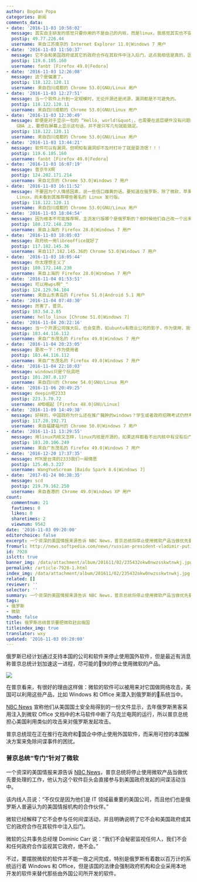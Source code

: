 ```yaml
---
author: Bogdan Popa
categories: 新闻
comments_data:
- date: '2016-11-03 10:58:02'
  message: 其实自主研发的感觉只要你用的不是自己的内核，而是linux，我感觉其实也不安全。说不定有后门没有被发现而已，其实什么都不安全
  postip: 49.77.226.44
  username: 来自江苏南京的 Internet Explorer 11.0|Windows 7 用户
- date: '2016-11-03 11:50:37'
  message: 它不会和美国政府或其它的政府合作在其软件中注入后门，这点我相信是真的，因为它根本就全身后门，哪还需要专门注入？
  postip: 119.6.105.160
  username: fanbt [Firefox 49.0|Fedora]
- date: '2016-11-03 12:26:08'
  message: 这个是偏激了。
  postip: 118.122.120.11
  username: 来自四川成都的 Chrome 53.0|GNU/Linux 用户
- date: '2016-11-03 12:27:51'
  message: 当一个软件上升到一定规模时，无论开源还是闭源，漏洞都是不可避免的。
  postip: 118.122.120.11
  username: 来自四川成都的 Chrome 53.0|GNU/Linux 用户
- date: '2016-11-03 12:30:49'
  message: 即便是对于显示一句的 “Hello, world!&quot;，也需要在底层硬件没有问题的情况下才能按预期执行。这还不说运行的平台，像当年任天堂的
    GBA 上，要想在屏幕上显示这句话，并不是只写几句就能搞定。
  postip: 118.122.120.11
  username: 来自四川成都的 Chrome 53.0|GNU/Linux 用户
- date: '2016-11-03 13:44:21'
  message: 软件可以有漏洞，但明知有漏洞却不及时打补丁就是耍流氓！！！
  postip: 119.6.105.160
  username: fanbt [Firefox 49.0|Fedora]
- date: '2016-11-03 16:07:19'
  message: 普京牛X啊
  postip: 124.202.171.214
  username: 来自北京的 Chrome 53.0|Windows 7 用户
- date: '2016-11-03 16:11:52'
  message: 不要因为个人情感因素，说一些信口雌黄的话。要知道在俄罗斯，除了微软，苹果，谷歌这些都是目标。另外就安卓这块来说，虽然谷歌市场份额大，但是安全方面，还是很糟糕。再多说一句，即便俄罗斯要强推
    Linux，尚未看到其推荐哪些著名的 Linux 发行版。
  postip: 118.122.120.11
  username: 来自四川成都的 Chrome 53.0|GNU/Linux 用户
- date: '2016-11-03 18:04:54'
  message: 因为根本不可能推荐啊，主流发行版哪个是俄罗斯的？倒时候他们自己改一个出来给政府用呀
  postip: 180.172.148.230
  username: 来自上海的 Firefox 28.0|Windows 7 用户
- date: '2016-11-03 18:05:03'
  message: 政府统一用libreoffice就好了
  postip: 117.182.145.36
  username: 来自117.182.145.36的 Chrome 53.0|Windows 7 用户
- date: '2016-11-03 18:05:44'
  message: 你太理想主义了
  postip: 180.172.148.230
  username: 来自上海的 Firefox 28.0|Windows 7 用户
- date: '2016-11-04 01:53:51'
  message: 可以用wps啊^_^
  postip: 124.129.94.104
  username: 来自山东青岛的 Firefox 51.0|Android 5.1 用户
- date: '2016-11-04 07:48:30'
  message: 厉害了，普京。
  postip: 183.54.2.85
  username: hello_linux [Chrome 51.0|Windows 7]
- date: '2016-11-04 20:22:16'
  message: 当一个开源公司强大后，也会变质，如ubuntu有商业公司的影子，作为使用，我们只能不断的将目前使用的系统、软件更改为使用人数少的系统和软件
  postip: 183.44.116.112
  username: 来自广东茂名的 Firefox 49.0|Windows 7 用户
- date: '2016-11-04 20:23:05'
  message: 更改一下：作为使用者
  postip: 183.44.116.112
  username: 来自广东茂名的 Firefox 49.0|Windows 7 用户
- date: '2016-11-04 22:10:03'
  message: windows只是个玩具吧
  postip: 101.207.0.137
  username: 来自四川的 Chrome 54.0|GNU/Linux 用户
- date: '2016-11-06 20:49:25'
  message: deepin吧2333
  postip: 223.3.70.72
  username: AMD崛起 [Firefox 48.0|GNU/Linux]
- date: '2016-11-09 14:49:38'
  message: 好样的，中国政府为什么还在推广臃肿的windows？学生或者政府招聘考试仍然考windows，中国真的造不出芯片吗？联发科不是中国的吗？
  postip: 117.28.192.71
  username: 来自福建福州的 Chrome 50.0|Windows 7 用户
- date: '2016-11-11 13:29:55'
  message: 用linux内核又怎样，linux内核是开源的，如果这样都看不出内核中有没有后门，那程序员不如s了算了
  postip: 183.20.106.249
  username: 来自广东茂名的 Firefox 49.0|Windows 7 用户
- date: '2016-12-20 17:37:35'
  message: MTK是台湾的2333我们一厢情愿
  postip: 125.46.3.227
  username: WangYueScream [Baidu Spark 8.6|Windows 7]
- date: '2017-01-24 00:38:35'
  message: scd
  postip: 219.79.162.250
  username: 来自香港的 Chrome 49.0|Windows XP 用户
count:
  commentnum: 21
  favtimes: 0
  likes: 0
  sharetimes: 2
  viewnum: 9542
date: '2016-11-03 09:20:00'
editorchoice: false
excerpt: 一个资深的美国情报来源告诉 NBC News，普京总统将停止使用微软产品当做优先要处理的工作，他认为这个软件巨头会直接参与到美国政府发起的间谍活动当中。
fromurl: http://news.softpedia.com/news/russian-president-vladimir-putin-wants-microsoft-out-of-the-country-509902.shtml
id: 7928
islctt: true
banner_img: /data/attachment/album/201611/02/235432okw0nwzsskwtnwkj.jpg
permalink: /article-7928-1.html
index_img: /data/attachment/album/201611/02/235432okw0nwzsskwtnwkj.jpg.thumb.jpg
related: []
reviewer: ''
selector: ''
summary: 一个资深的美国情报来源告诉 NBC News，普京总统将停止使用微软产品当做优先要处理的工作，他认为这个软件巨头会直接参与到美国政府发起的间谍活动当中。
tags:
- 俄罗斯
- 微软
thumb: false
title: 俄罗斯总统普京要把微软赶出俄国
titleindex_img: true
translator: wxy
updated: '2016-11-03 09:20:00'
---
```


俄罗斯已经计划通过支持本国的公司和软件来停止使用国外软件，但是最近有消息称普京总统计划加速这一进程，尽可能的快的停止使用微软的产品。


![](/data/attachment/album/201611/02/235432okw0nwzsskwtnwkj.jpg)


在普京看来，有很好的理由这样做：微软的软件可以被用来对它国做网络攻击，美国可以利用这些产品，比如 Windows 和 Office 来潜入到俄罗斯的系统当中。


[NBC News](http://www.nbcnews.com/nightly-news/video/exclusive-putin-targeting-microsoft-in-effort-to-nationalize-internet-798636099746?) 宣称他们从美国国土安全局得到的一份文件显示，去年俄罗斯黑客采用注入到微软 Office 文档中的木马软件中断了乌克兰电网的运行，所以普京总统担心美国利用类似的攻击来对俄罗斯发起攻击。


普京总统现在正在推行在政府和国企中停止使用外国软件，而采用可控的本国解决方案来免除间谍事件的困扰。


### 普京总统“专门”针对了微软


一个资深的美国情报来源告诉 [NBC News](http://www.nbcnews.com/nightly-news/video/exclusive-putin-targeting-microsoft-in-effort-to-nationalize-internet-798636099746?)，普京总统将停止使用微软产品当做优先要处理的工作，他认为这个软件巨头会直接参与到美国政府发起的间谍活动当中。


该内线人员说：“不仅仅是因为他们是 IT 领域最重要的美国公司，而且他们也是俄罗斯人普遍认为的美国情报机构的合作伙伴。”


微软已经解释了它不会参与任何间谍活动，并且明确说明了它不会和美国政府或其它的政府合作在其软件中注入后门。


微软的公共事务总经理 Dominic Carr 说：“我们不会秘密监视任何人，我们不会和任何政府合作监视其它政府，绝不会。”


不过，要摆脱微软的软件并不能一夜之间完成，特别是俄罗斯有着数以百万计的系统运行着 Windows 和 Office，但是该国的法律会强制政府机构和企业采用本地开发的软件来替代那些由外国公司所开发的软件。